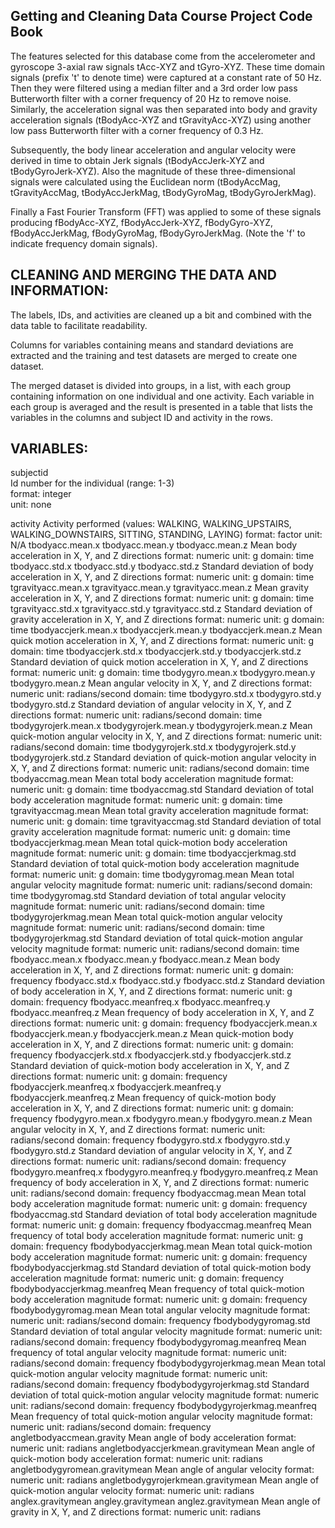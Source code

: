## Getting and Cleaning Data Course Project Code Book

The features selected for this database come from the accelerometer and gyroscope 3-axial raw signals tAcc-XYZ and tGyro-XYZ. These time domain signals (prefix 't' to denote time) were captured at a constant rate of 50 Hz. Then they were filtered using a median filter and a 3rd order low pass Butterworth filter with a corner frequency of 20 Hz to remove noise. Similarly, the acceleration signal was then separated into body and gravity acceleration signals (tBodyAcc-XYZ and tGravityAcc-XYZ) using another low pass Butterworth filter with a corner frequency of 0.3 Hz.

Subsequently, the body linear acceleration and angular velocity were derived in time to obtain Jerk signals (tBodyAccJerk-XYZ and tBodyGyroJerk-XYZ). Also the magnitude of these three-dimensional signals were calculated using the Euclidean norm (tBodyAccMag, tGravityAccMag, tBodyAccJerkMag, tBodyGyroMag, tBodyGyroJerkMag).

Finally a Fast Fourier Transform (FFT) was applied to some of these signals producing fBodyAcc-XYZ, fBodyAccJerk-XYZ, fBodyGyro-XYZ, fBodyAccJerkMag, fBodyGyroMag, fBodyGyroJerkMag. (Note the 'f' to indicate frequency domain signals).


CLEANING AND MERGING THE DATA AND INFORMATION:
----------------------------------------------

The labels, IDs, and activities are cleaned up a bit and combined with the data table
to facilitate readability.

Columns for variables containing means and standard deviations are extracted and the training and test
datasets are merged to create one dataset.

The merged dataset is divided into groups, in a list, with each group containing information on one
individual and one activity. Each variable in each group is averaged and the result is presented in a
table that lists the variables in the columns and subject ID and activity in the rows.


VARIABLES:
----------

subjectid  
    Id number for the individual (range: 1-3)  
    format: integer  
    unit: none  

activity
	Activity performed (values: WALKING, WALKING_UPSTAIRS, WALKING_DOWNSTAIRS, SITTING, STANDING, LAYING)
	format: factor
	unit: N/A
tbodyacc.mean.x
tbodyacc.mean.y
tbodyacc.mean.z
	Mean body acceleration in X, Y, and Z directions
	format: numeric
	unit: g
	domain: time
tbodyacc.std.x
tbodyacc.std.y
tbodyacc.std.z
        Standard deviation of body acceleration in X, Y, and Z directions
        format: numeric
        unit: g
        domain: time
tgravityacc.mean.x
tgravityacc.mean.y
tgravityacc.mean.z
        Mean gravity acceleration in X, Y, and Z directions
        format: numeric
        unit: g
        domain: time
tgravityacc.std.x
tgravityacc.std.y
tgravityacc.std.z
        Standard deviation of gravity acceleration in X, Y, and Z directions
        format: numeric
        unit: g
        domain: time
tbodyaccjerk.mean.x
tbodyaccjerk.mean.y
tbodyaccjerk.mean.z
        Mean quick motion acceleration in X, Y, and Z directions
        format: numeric
        unit: g
        domain: time
tbodyaccjerk.std.x
tbodyaccjerk.std.y
tbodyaccjerk.std.z
        Standard deviation of quick motion acceleration in X, Y, and Z directions
        format: numeric
        unit: g
        domain: time
tbodygyro.mean.x
tbodygyro.mean.y
tbodygyro.mean.z
        Mean angular velocity in X, Y, and Z directions
        format: numeric
        unit: radians/second
        domain: time
tbodygyro.std.x
tbodygyro.std.y
tbodygyro.std.z
        Standard deviation of angular velocity in X, Y, and Z directions
        format: numeric
        unit: radians/second
        domain: time
tbodygyrojerk.mean.x
tbodygyrojerk.mean.y
tbodygyrojerk.mean.z
        Mean quick-motion angular velocity in X, Y, and Z directions
        format: numeric
        unit: radians/second
        domain: time
tbodygyrojerk.std.x
tbodygyrojerk.std.y
tbodygyrojerk.std.z
        Standard deviation of quick-motion angular velocity in X, Y, and Z directions
        format: numeric
        unit: radians/second
        domain: time
tbodyaccmag.mean
	Mean total body acceleration magnitude
        format: numeric
        unit: g
        domain: time
tbodyaccmag.std
        Standard deviation of total body acceleration magnitude
        format: numeric
        unit: g
        domain: time
tgravityaccmag.mean
        Mean total gravity acceleration magnitude
        format: numeric
        unit: g
        domain: time
tgravityaccmag.std
        Standard deviation of total gravity acceleration magnitude
        format: numeric
        unit: g
        domain: time
tbodyaccjerkmag.mean
        Mean total quick-motion body acceleration magnitude
        format: numeric
        unit: g
        domain: time
tbodyaccjerkmag.std
        Standard deviation of total quick-motion body acceleration magnitude
        format: numeric
        unit: g
        domain: time
tbodygyromag.mean
        Mean total angular velocity magnitude
        format: numeric
        unit: radians/second
        domain: time
tbodygyromag.std
        Standard deviation of total angular velocity magnitude
        format: numeric
        unit: radians/second
        domain: time
tbodygyrojerkmag.mean
        Mean total quick-motion angular velocity magnitude
        format: numeric
        unit: radians/second
        domain: time
tbodygyrojerkmag.std
        Standard deviation of total quick-motion angular velocity magnitude
        format: numeric
        unit: radians/second
        domain: time
fbodyacc.mean.x
fbodyacc.mean.y
fbodyacc.mean.z
        Mean body acceleration in X, Y, and Z directions
        format: numeric
        unit: g
        domain: frequency
fbodyacc.std.x
fbodyacc.std.y
fbodyacc.std.z
        Standard deviation of body acceleration in X, Y, and Z directions
        format: numeric
        unit: g
        domain: frequency
fbodyacc.meanfreq.x
fbodyacc.meanfreq.y
fbodyacc.meanfreq.z
        Mean frequency of body acceleration in X, Y, and Z directions
        format: numeric
        unit: g
        domain: frequency
fbodyaccjerk.mean.x
fbodyaccjerk.mean.y
fbodyaccjerk.mean.z
        Mean quick-motion body acceleration in X, Y, and Z directions
        format: numeric
        unit: g
        domain: frequency
fbodyaccjerk.std.x
fbodyaccjerk.std.y
fbodyaccjerk.std.z
        Standard deviation of quick-motion body acceleration in X, Y, and Z directions
        format: numeric
        unit: g
        domain: frequency
fbodyaccjerk.meanfreq.x
fbodyaccjerk.meanfreq.y
fbodyaccjerk.meanfreq.z
        Mean frequency of quick-motion body acceleration in X, Y, and Z directions
        format: numeric
        unit: g
        domain: frequency
fbodygyro.mean.x
fbodygyro.mean.y
fbodygyro.mean.z
        Mean angular velocity in X, Y, and Z directions
        format: numeric
        unit: radians/second
        domain: frequency
fbodygyro.std.x
fbodygyro.std.y
fbodygyro.std.z
        Standard deviation of angular velocity in X, Y, and Z directions
        format: numeric
        unit: radians/second
        domain: frequency
fbodygyro.meanfreq.x
fbodygyro.meanfreq.y
fbodygyro.meanfreq.z
        Mean frequency of body acceleration in X, Y, and Z directions
        format: numeric
        unit: radians/second
        domain: frequency
fbodyaccmag.mean
        Mean total body acceleration magnitude
        format: numeric
        unit: g
        domain: frequency
fbodyaccmag.std
        Standard deviation of total body acceleration magnitude
        format: numeric
        unit: g
        domain: frequency
fbodyaccmag.meanfreq
        Mean frequency of total body acceleration magnitude
        format: numeric
        unit: g
        domain: frequency
fbodybodyaccjerkmag.mean
        Mean total quick-motion body acceleration magnitude
        format: numeric
        unit: g
        domain: frequency
fbodybodyaccjerkmag.std
        Standard deviation of total quick-motion body acceleration magnitude
        format: numeric
        unit: g
        domain: frequency
fbodybodyaccjerkmag.meanfreq
        Mean frequency of total quick-motion body acceleration magnitude
        format: numeric
        unit: g
        domain: frequency
fbodybodygyromag.mean
        Mean total angular velocity magnitude
        format: numeric
        unit: radians/second
        domain: frequency
fbodybodygyromag.std
        Standard deviation of total angular velocity magnitude
        format: numeric
        unit: radians/second
        domain: frequency
fbodybodygyromag.meanfreq
        Mean frequency of total angular velocity magnitude
        format: numeric
        unit: radians/second
        domain: frequency
fbodybodygyrojerkmag.mean
        Mean total quick-motion angular velocity magnitude
        format: numeric
        unit: radians/second
        domain: frequency
fbodybodygyrojerkmag.std
        Standard deviation of total quick-motion angular velocity magnitude
        format: numeric
        unit: radians/second
        domain: frequency
fbodybodygyrojerkmag.meanfreq
        Mean frequency of total quick-motion angular velocity magnitude
        format: numeric
        unit: radians/second
        domain: frequency
angletbodyaccmean.gravity
	Mean angle of body acceleration
        format: numeric
      	unit: radians
angletbodyaccjerkmean.gravitymean
        Mean angle of quick-motion body acceleration
	format: numeric
	unit: radians
angletbodygyromean.gravitymean
	Mean angle of angular velocity
	format: numeric
	unit: radians
angletbodygyrojerkmean.gravitymean
	Mean angle of quick-motion angular velocity
	format: numeric
	unit: radians
anglex.gravitymean
angley.gravitymean
anglez.gravitymean
	Mean angle of gravity in X, Y, and Z directions
	format: numeric
	unit: radians
